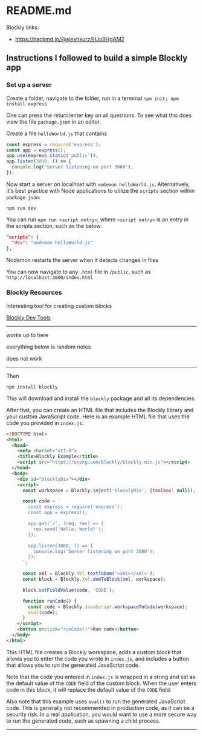 # README.md

Blockly links:
- https://hackmd.io/@alexhkurz/HJu9HgAM2

## Instructions I followed to build a simple Blockly app

### Set up a server

Create a folder, navigate to the folder, run in a terminal `npm init; npm install express`

One can press the return/enter key on all questions. To see what this does view the file `package.json` in an editor. 

Create a file `helloWorld.js` that contains

```js
const express = require('express');
const app = express();
app.use(express.static('public'));
app.listen(3000, () => {
  console.log('Server listening on port 3000');
});
```

Now start a server on localhost with `nodemon helloWorld.js`. Alternatively, it's best practice with Node applications to utilize the `scripts` section within `package.json`:

```
npm run dev
```

You can run `npm run <script entry>`, where `<script entry>` is an entry in the scripts section, such as the below:

```json
"scripts": {
  "dev": "nodemon helloWorld.js"
},
```

Nodemon restarts the server when it detects changes in files

You can now navigate to any `.html` file in `/public`, such as  `http://localhost:3000/index.html`

### Blockly Resources

Interesting tool for creating custom blocks

[Blockly Dev Tools](https://blockly-demo.appspot.com/static/demos/blockfactory/index.html)

---

works up to here

everything below is random notes

does not work

---


Then

```
npm install blockly
```

This will download and install the `blockly` package and all its dependencies.

After that, you can create an HTML file that includes the Blockly library and your custom JavaScript code. Here is an example HTML file that uses the code you provided in `index.js`:

```html
<!DOCTYPE html>
<html>
  <head>
    <meta charset="utf-8">
    <title>Blockly Example</title>
    <script src="https://unpkg.com/blockly/blockly.min.js"></script>
  </head>
  <body>
    <div id="blocklyDiv"></div>
    <script>
      const workspace = Blockly.inject('blocklyDiv', {toolbox: null});

      const code = `
        const express = require('express');
        const app = express();

        app.get('/', (req, res) => {
          res.send('Hello, World!');
        });

        app.listen(3000, () => {
          console.log('Server listening on port 3000');
        });
      `;

      const xml = Blockly.Xml.textToDom('<xml></xml>');
      const block = Blockly.Xml.domToBlock(xml, workspace);

      block.setFieldValue(code, 'CODE');

      function runCode() {
        const code = Blockly.JavaScript.workspaceToCode(workspace);
        eval(code);
      }
    </script>
    <button onclick="runCode()">Run code</button>
  </body>
</html>
```

This HTML file creates a Blockly workspace, adds a custom block that allows you to enter the code you wrote in `index.js`, and includes a button that allows you to run the generated JavaScript code.

Note that the code you entered in `index.js` is wrapped in a string and set as the default value of the `CODE` field of the custom block. When the user enters code in this block, it will replace the default value of the `CODE` field.

Also note that this example uses `eval()` to run the generated JavaScript code. This is generally not recommended in production code, as it can be a security risk. In a real application, you would want to use a more secure way to run the generated code, such as spawning a child process.

---



